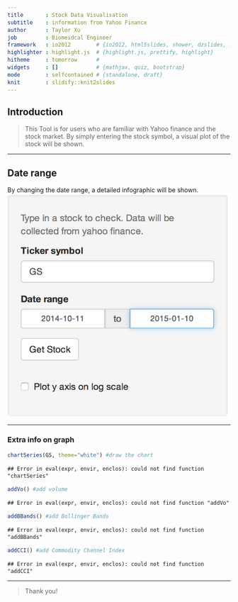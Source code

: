 ```yaml
---
title       : Stock Data Visualisation
subtitle    : information from Yahoo Finance
author      : Taylor Xu 
job         : Biomeidcal Engineer
framework   : io2012        # {io2012, html5slides, shower, dzslides, ...}
highlighter : highlight.js  # {highlight.js, prettify, highlight}
hitheme     : tomorrow      # 
widgets     : []            # {mathjax, quiz, bootstrap}
mode        : selfcontained # {standalone, draft}
knit        : slidify::knit2slides
---
```

## Introduction

> This Tool is for users who are familiar with Yahoo finance and the stock market.
> By simply entering the stock symbol, a visual plot of the stock will be shown.

---

## Date range

By changing the date range, a detailed infographic will be shown.
![](https://github.com/taylorhxu/Shiny-Application/blob/master/date.png)

---

### Extra info on graph


```r
chartSeries(GS, theme="white") #draw the chart 
```

```
## Error in eval(expr, envir, enclos): could not find function "chartSeries"
```

```r
addVo() #add volume 
```

```
## Error in eval(expr, envir, enclos): could not find function "addVo"
```

```r
addBBands() #add Bollinger Bands 
```

```
## Error in eval(expr, envir, enclos): could not find function "addBBands"
```

```r
addCCI() #add Commodity Channel Index
```

```
## Error in eval(expr, envir, enclos): could not find function "addCCI"
```

---


> Thank you!


